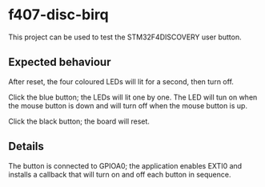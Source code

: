 # f407-disc-birq

This project can be used to test the STM32F4DISCOVERY user button.

## Expected behaviour

After reset, the four coloured LEDs will lit for a second, then turn off.

Click the blue button; the LEDs will lit one by one. The LED will tun on when the mouse button is down and will turn off when the mouse button is up.

Click the black button; the board will reset. 

## Details

The button is connected to GPIOA0; the application enables EXTI0 and installs a callback that will turn on and off each button in sequence.
